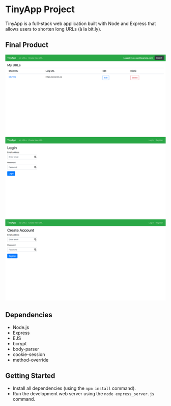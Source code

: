 # TinyApp Project

TinyApp is a full-stack web application built with Node and Express that allows users to shorten long URLs (à la bit.ly).

## Final Product
!["URL list for logged in user"](https://github.com/mchllsrgr/tinyapp/blob/master/docs/user-url-list.png)
!["Login page"](https://github.com/mchllsrgr/tinyapp/blob/master/docs/login.png)
!["Register page"](https://github.com/mchllsrgr/tinyapp/blob/master/docs/register.png)

## Dependencies

- Node.js
- Express
- EJS
- bcrypt
- body-parser
- cookie-session
- method-override

## Getting Started

- Install all dependencies (using the `npm install` command).
- Run the development web server using the `node express_server.js` command.
